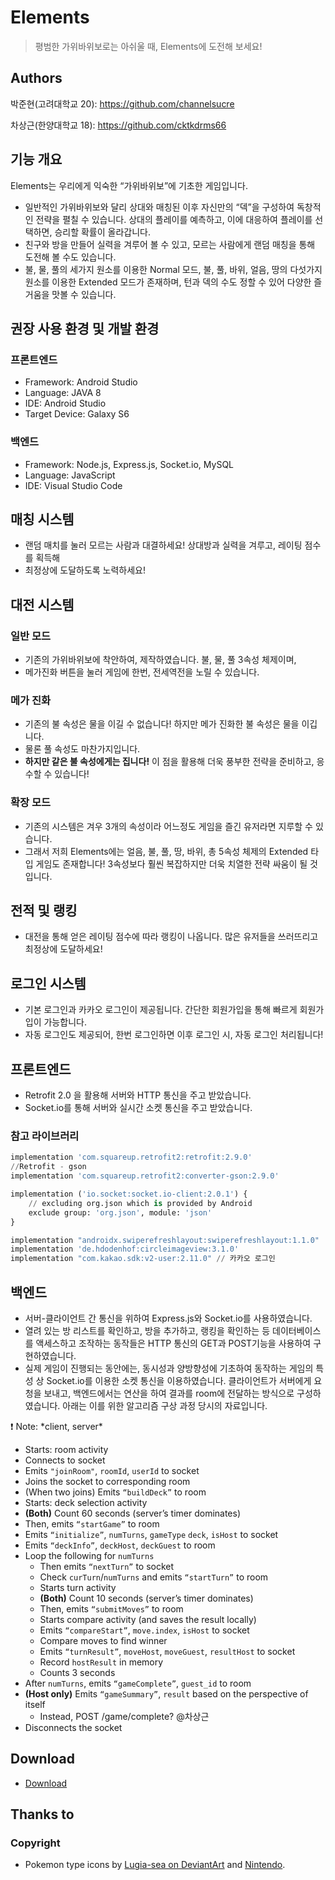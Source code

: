# Elements

> 평범한 가위바위보로는 아쉬울 때, Elements에 도전해 보세요!
> 

## Authors

박준현(고려대학교 20): https://github.com/channelsucre

차상근(한양대학교 18): https://github.com/cktkdrms66

## 기능 개요

Elements는 우리에게 익숙한 “가위바위보”에 기초한 게임입니다.

- 일반적인 가위바위보와 달리 상대와 매칭된 이후 자신만의 “덱”을 구성하여 독창적인 전략을 펼칠 수 있습니다. 상대의 플레이를 예측하고, 이에 대응하여 플레이를 선택하면, 승리할 확률이 올라갑니다.
- 친구와 방을 만들어 실력을 겨루어 볼 수 있고, 모르는 사람에게 랜덤 매칭을 통해 도전해 볼 수도 있습니다.
- 불, 물, 풀의 세가지 원소를 이용한 Normal 모드, 불, 풀, 바위, 얼음, 땅의 다섯가지 원소를 이용한 Extended 모드가 존재하며, 턴과 덱의 수도 정할 수 있어 다양한 즐거움을 맛볼 수 있습니다.

## 권장 사용 환경 및 개발 환경

### 프론트엔드

- Framework: Android Studio
- Language: JAVA 8
- IDE: Android Studio
- Target Device: Galaxy S6

### 백엔드

- Framework: Node.js, Express.js, Socket.io, MySQL
- Language: JavaScript
- IDE: Visual Studio Code

## 매칭 시스템

- 랜덤 매치를 눌러 모르는 사람과 대결하세요! 상대방과 실력을 겨루고, 레이팅 점수를 획득해
- 최정상에 도달하도록 노력하세요!

## 대전 시스템

### 일반 모드

- 기존의 가위바위보에 착안하여, 제작하였습니다. 불, 물, 풀 3속성 체제이며,
- 메가진화 버튼을 눌러 게임에 한번, 전세역전을 노릴 수 있습니다.

### 메가 진화

- 기존의 불 속성은 물을 이길 수 없습니다! 하지만 메가 진화한 불 속성은 물을 이깁니다.
- 물론 풀 속성도 마찬가지입니다.
- **하지만 같은 불 속성에게는 집니다!** 이 점을 활용해 더욱 풍부한 전략을 준비하고, 응수할 수 있습니다!

### 확장 모드

- 기존의 시스템은 겨우 3개의 속성이라 어느정도 게임을 즐긴 유저라면 지루할 수 있습니다.
- 그래서 저희 Elements에는 얼음, 불, 풀, 땅, 바위, 총 5속성 체제의 Extended 타입 게임도 존재합니다! 3속성보다 훨씬 복잡하지만 더욱 치열한 전략 싸움이 될 것입니다.

## 전적 및 랭킹

- 대전을 통해 얻은 레이팅 점수에 따라 랭킹이 나옵니다. 많은 유저들을 쓰러뜨리고 최정상에 도달하세요!

## 로그인 시스템

- 기본 로그인과 카카오 로그인이 제공됩니다. 간단한 회원가입을 통해 빠르게 회원가입이 가능합니다.
- 자동 로그인도 제공되어, 한번 로그인하면 이후 로그인 시, 자동 로그인 처리됩니다!

## 프론트엔드

- Retrofit 2.0 을 활용해 서버와 HTTP 통신을 주고 받았습니다.
- Socket.io를 통해 서버와 실시간 소켓 통신을 주고 받았습니다.

### 참고 라이브러리

```python
implementation 'com.squareup.retrofit2:retrofit:2.9.0'
//Retrofit - gson
implementation 'com.squareup.retrofit2:converter-gson:2.9.0'

implementation ('io.socket:socket.io-client:2.0.1') {
    // excluding org.json which is provided by Android
    exclude group: 'org.json', module: 'json'
}

implementation "androidx.swiperefreshlayout:swiperefreshlayout:1.1.0"
implementation 'de.hdodenhof:circleimageview:3.1.0'
implementation "com.kakao.sdk:v2-user:2.11.0" // 카카오 로그인
```

## 백엔드

- 서버-클라이언트 간 통신을 위하여 Express.js와 Socket.io를 사용하였습니다.
- 열려 있는 방 리스트를 확인하고, 방을 추가하고, 랭킹을 확인하는 등 데이터베이스를 액세스하고 조작하는 동작들은 HTTP 통신의 GET과 POST기능을 사용하여 구현하였습니다.
- 실제 게임이 진행되는 동안에는, 동시성과 양방향성에 기초하여 동작하는 게임의 특성 상 Socket.io를 이용한 소켓 통신을 이용하였습니다. 클라이언트가 서버에게 요청을 보내고, 백엔드에서는 연산을 하여 결과를 room에 전달하는 방식으로 구성하였습니다. 아래는 이를 위한 알고리즘 구상 과정 당시의 자료입니다.

<aside>
❗ Note: *client, server*

- Starts: room activity
- Connects to socket
- Emits `"joinRoom"`, `roomId`, `userId` to socket
- Joins the socket to corresponding room
- (When two joins) Emits `“buildDeck”` to room
- Starts: deck selection activity
- **(Both)** Count 60 seconds (server’s timer dominates)
- Then, emits `“startGame”` to room
- Emits `“initialize”`, `numTurns`, `gameType` `deck`, `isHost` to socket
- Emits `“deckInfo”`, `deckHost`, `deckGuest` to room
- Loop the following for `numTurns`
    - Then emits `“nextTurn”` to socket
    - Check `curTurn`/`numTurns` and emits `“startTurn”` to room
    - Starts turn activity
    - **(Both)** Count 10 seconds (server’s timer dominates)
    - Then, emits `“submitMoves”` to room
    - Starts compare activity (and saves the result locally)
    - Emits `“compareStart”`, `move.index`, `isHost` to socket
    - Compare moves to find winner
    - Emits `“turnResult”`, `moveHost`, `moveGuest`, `resultHost` to socket
    - Record `hostResult` in memory
    - Counts 3 seconds
- After `numTurns`, emits `“gameComplete”`, `guest_id` to room
- **(Host only)** Emits `“gameSummary”`, `result` based on the perspective of itself
    - Instead, POST /game/complete? @차상근
- Disconnects the socket
</aside>

## Download
- [Download](https://drive.google.com/file/d/1ON19DNR5jX3u2jnX-KkAerNwoOcxrK6l/view?usp=sharing)

## Thanks to

### Copyright

- Pokemon type icons by [Lugia-sea on DeviantArt](https://www.deviantart.com/lugia-sea/art/Pokemon-Type-Icons-Vector-869706864) and [Nintendo](https://www.nintendo.com).
